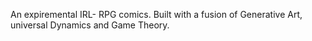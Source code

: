 An expiremental IRL- RPG comics. Built with a fusion of Generative Art, universal Dynamics and Game Theory. 


